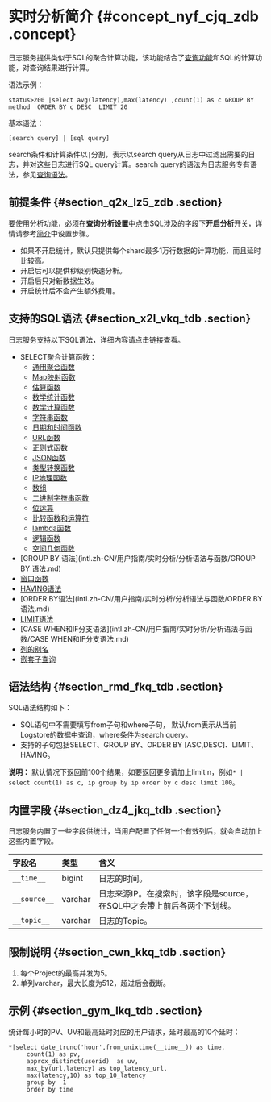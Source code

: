# 实时分析简介 {#concept_nyf_cjq_zdb .concept}

日志服务提供类似于SQL的聚合计算功能，该功能结合了[查询功能](intl.zh-CN/用户指南/索引与查询/查询语法.md)和SQL的计算功能，对查询结果进行计算。

语法示例：

```
status>200 |select avg(latency),max(latency) ,count(1) as c GROUP BY  method  ORDER BY c DESC  LIMIT 20
```

基本语法：

```
[search query] | [sql query]
```

search条件和计算条件以`|`分割，表示以search query从日志中过滤出需要的日志，并对这些日志进行SQL query计算。search query的语法为日志服务专有语法，参见[查询语法](intl.zh-CN/用户指南/索引与查询/查询语法.md)。

## 前提条件 {#section_q2x_lz5_zdb .section}

要使用分析功能，必须在**查询分析设置**中点击SQL涉及的字段下**开启分析**开关，详情请参考[简介](intl.zh-CN/用户指南/索引与查询/简介.md)中设置步骤。

-   如果不开启统计，默认只提供每个shard最多1万行数据的计算功能，而且延时比较高。
-   开启后可以提供秒级别快速分析。
-   开启后只对新数据生效。
-   开启统计后不会产生额外费用。

## 支持的SQL语法 {#section_x2l_vkq_tdb .section}

日志服务支持以下SQL语法，详细内容请点击链接查看。

-   SELECT聚合计算函数：
    -   [通用聚合函数](intl.zh-CN/用户指南/实时分析/分析语法与函数/通用聚合函数.md)
    -   [Map映射函数](intl.zh-CN/用户指南/实时分析/分析语法与函数/Map映射函数.md)
    -   [估算函数](intl.zh-CN/用户指南/实时分析/分析语法与函数/估算函数.md)
    -   [数学统计函数](intl.zh-CN/用户指南/实时分析/分析语法与函数/数学统计函数.md)
    -   [数学计算函数](intl.zh-CN/用户指南/实时分析/分析语法与函数/数学计算函数.md)
    -   [字符串函数](intl.zh-CN/用户指南/实时分析/分析语法与函数/字符串函数.md)
    -   [日期和时间函数](intl.zh-CN/用户指南/实时分析/分析语法与函数/日期和时间函数.md)
    -   [URL函数](intl.zh-CN/用户指南/实时分析/分析语法与函数/URL函数.md)
    -   [正则式函数](intl.zh-CN/用户指南/实时分析/分析语法与函数/正则式函数.md)
    -   [JSON函数](intl.zh-CN/用户指南/实时分析/分析语法与函数/JSON函数.md)
    -   [类型转换函数](intl.zh-CN/用户指南/实时分析/分析语法与函数/类型转换函数.md)
    -   [IP地理函数](intl.zh-CN/用户指南/实时分析/分析语法与函数/IP地理函数.md)
    -   [数组](intl.zh-CN/用户指南/实时分析/分析语法与函数/数组.md)
    -   [二进制字符串函数](intl.zh-CN/用户指南/实时分析/分析语法与函数/二进制字符串函数.md)
    -   [位运算](intl.zh-CN/用户指南/实时分析/分析语法与函数/位运算.md)
    -   [比较函数和运算符](intl.zh-CN/用户指南/实时分析/分析语法与函数/比较函数和运算符.md)
    -   [lambda函数](intl.zh-CN/用户指南/实时分析/分析语法与函数/lambda函数.md)
    -   [逻辑函数](intl.zh-CN/用户指南/实时分析/分析语法与函数/逻辑函数.md)
    -   [空间几何函数](intl.zh-CN/用户指南/实时分析/分析语法与函数/空间几何函数.md)
-   [GROUP BY 语法](intl.zh-CN/用户指南/实时分析/分析语法与函数/GROUP BY 语法.md)
-   [窗口函数](intl.zh-CN/用户指南/实时分析/分析语法与函数/窗口函数.md)
-   [HAVING语法](intl.zh-CN/用户指南/实时分析/分析语法与函数/HAVING语法.md)
-   [ORDER BY语法](intl.zh-CN/用户指南/实时分析/分析语法与函数/ORDER BY语法.md)
-   [LIMIT语法](intl.zh-CN/用户指南/实时分析/分析语法与函数/LIMIT语法.md)
-   [CASE WHEN和IF分支语法](intl.zh-CN/用户指南/实时分析/分析语法与函数/CASE WHEN和IF分支语法.md)
-   [列的别名](intl.zh-CN/用户指南/实时分析/分析语法与函数/列的别名.md)
-   [嵌套子查询](intl.zh-CN/用户指南/实时分析/分析语法与函数/嵌套子查询.md)

## 语法结构 {#section_rmd_fkq_tdb .section}

SQL语法结构如下：

-   SQL语句中不需要填写from子句和where子句， 默认from表示从当前Logstore的数据中查询，where条件为search query。
-   支持的子句包括SELECT、GROUP BY、ORDER BY \[ASC,DESC\]、LIMIT、HAVING。

**说明：** 默认情况下返回前100个结果，如要返回更多请加上limit n，例如`* | select count(1) as c, ip group by ip order by c desc limit 100`。

## 内置字段 {#section_dz4_jkq_tdb .section}

日志服务内置了一些字段供统计，当用户配置了任何一个有效列后，就会自动加上这些内置字段。

|字段名|类型|含义|
|:--|:-|:-|
| `__time__` |bigint|日志的时间。|
| `__source__` |varchar|日志来源IP。在搜索时，该字段是source，在SQL中才会带上前后各两个下划线。|
| `__topic__` |varchar|日志的Topic。|

## 限制说明 {#section_cwn_kkq_tdb .section}

1.  每个Project的最高并发为5。
2.  单列varchar，最大长度为512，超过后会截断。

## 示例 {#section_gym_lkq_tdb .section}

统计每小时的PV、UV和最高延时对应的用户请求，延时最高的10个延时：

```
*|select date_trunc('hour',from_unixtime(__time__)) as time, 
     count(1) as pv, 
     approx_distinct(userid)  as uv,
     max_by(url,latency) as top_latency_url,
     max(latency,10) as top_10_latency
     group by  1
     order by time
```

